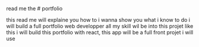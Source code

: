 read me the # portfolio

this read me will explaine you how to 
i wanna show you what i know to do 
i will build a full portfolio web developper
all my skill wil be into this projet like this 
i will build this portfolio with react, this app will be a full front projet
i will use
